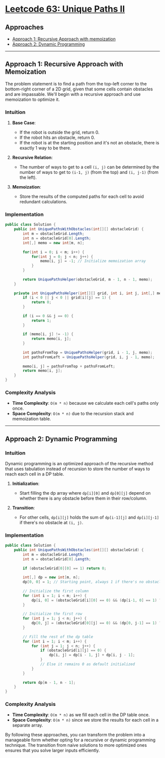 # [Leetcode 63: Unique Paths II](https://leetcode.com/problems/unique-paths-ii/)

## Approaches
- [Approach 1: Recursive Approach with memoization](#approach-1)
- [Approach 2: Dynamic Programming](#approach-2)

---

## Approach 1: Recursive Approach with Memoization

The problem statement is to find a path from the top-left corner to the bottom-right corner of a 2D grid, given that some cells contain obstacles and are impassable. We'll begin with a recursive approach and use memoization to optimize it.

### Intuition

1. **Base Case**: 
   - If the robot is outside the grid, return 0.
   - If the robot hits an obstacle, return 0.
   - If the robot is at the starting position and it's not an obstacle, there is exactly 1 way to be there.
   
2. **Recursive Relation**:
   - The number of ways to get to a cell `(i, j)` can be determined by the number of ways to get to `(i-1, j)` (from the top) and `(i, j-1)` (from the left).

3. **Memoization**:
   - Store the results of the computed paths for each cell to avoid redundant calculations.

### Implementation

```csharp
public class Solution {
    public int UniquePathsWithObstacles(int[][] obstacleGrid) {
        int m = obstacleGrid.Length;
        int n = obstacleGrid[0].Length;
        int[,] memo = new int[m, n];
        
        for(int i = 0; i < m; i++) {
            for(int j = 0; j < n; j++) {
                memo[i, j] = -1; // Initialize memoization array
            }
        }
        
        return UniquePathsHelper(obstacleGrid, m - 1, n - 1, memo);
    }
    
    private int UniquePathsHelper(int[][] grid, int i, int j, int[,] memo) {
        if (i < 0 || j < 0 || grid[i][j] == 1) {
            return 0;
        }
        
        if (i == 0 && j == 0) {
            return 1;
        }
        
        if (memo[i, j] != -1) {
            return memo[i, j];
        }
        
        int pathsFromTop = UniquePathsHelper(grid, i - 1, j, memo);
        int pathsFromLeft = UniquePathsHelper(grid, i, j - 1, memo);
        
        memo[i, j] = pathsFromTop + pathsFromLeft;
        return memo[i, j];
    }
}
```

### Complexity Analysis
- **Time Complexity**: `O(m * n)` because we calculate each cell's paths only once.
- **Space Complexity**: `O(m * n)` due to the recursion stack and memoization table.

---

## Approach 2: Dynamic Programming

### Intuition

Dynamic programming is an optimized approach of the recursive method that uses tabulation instead of recursion to store the number of ways to reach each cell in a DP table.

1. **Initialization**:
   - Start filling the dp array where `dp[i][0]` and `dp[0][j]` depend on whether there is any obstacle before them in their row/column.

2. **Transition**:
   - For other cells, `dp[i][j]` holds the sum of `dp[i-1][j]` and `dp[i][j-1]` if there's no obstacle at `(i, j)`.

### Implementation

```csharp
public class Solution {
    public int UniquePathsWithObstacles(int[][] obstacleGrid) {
        int m = obstacleGrid.Length;
        int n = obstacleGrid[0].Length;
        
        if (obstacleGrid[0][0] == 1) return 0;
        
        int[,] dp = new int[m, n];
        dp[0, 0] = 1; // Starting point, always 1 if there's no obstacle.
        
        // Initialize the first column
        for (int i = 1; i < m; i++) {
            dp[i, 0] = (obstacleGrid[i][0] == 0) && (dp[i-1, 0] == 1) ? 1 : 0;
        }
        
        // Initialize the first row
        for (int j = 1; j < n; j++) {
            dp[0, j] = (obstacleGrid[0][j] == 0) && (dp[0, j-1] == 1) ? 1 : 0;
        }
        
        // Fill the rest of the dp table
        for (int i = 1; i < m; i++) {
            for (int j = 1; j < n; j++) {
                if (obstacleGrid[i][j] == 0) {
                    dp[i, j] = dp[i - 1, j] + dp[i, j - 1];
                }
                // Else it remains 0 as default initialized
            }
        }
        
        return dp[m - 1, n - 1];
    }
}
```

### Complexity Analysis
- **Time Complexity**: `O(m * n)` as we fill each cell in the DP table once.
- **Space Complexity**: `O(m * n)` since we store the results for each cell in a separate array.

By following these approaches, you can transform the problem into a manageable form whether opting for a recursive or dynamic programming technique. The transition from naive solutions to more optimized ones ensures that you solve larger inputs efficiently.

